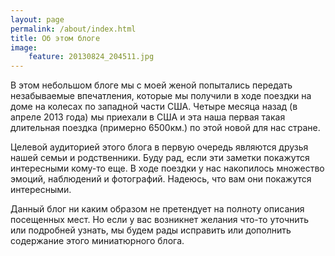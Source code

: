 ```yaml
---
layout: page
permalink: /about/index.html
title: Об этом блоге
image:
    feature: 20130824_204511.jpg
---
```


В этом небольшом блоге мы с моей женой попытались передать незабываемые
впечатления, которые мы получили в ходе поездки на доме на колесах по западной
части США.  Четыре месяца назад (в апреле 2013 года) мы приехали в США и эта
наша первая такая длительная поездка (примерно 6500км.) по этой новой для нас
стране.

Целевой аудиторией этого блога в первую очередь являются друзья нашей семьи и
родственники. Буду рад, если эти заметки покажутся интересными кому-то еще.  В
ходе поездки у нас накопилось множество эмоций, наблюдений и фотографий.
Надеюсь, что вам они покажутся интересными.

Данный блог ни каким образом не претендует на полноту описания посещенных мест.
Но если у вас возникнет желания что-то уточнить или подробней узнать, мы будем
рады исправить или дополнить содержание этого миниатюрного блога.
